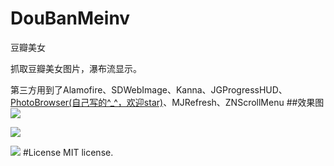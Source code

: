 # DouBanMeinv
豆瓣美女

抓取豆瓣美女图片，瀑布流显示。

第三方用到了Alamofire、SDWebImage、Kanna、JGProgressHUD、[PhotoBrowser(自己写的^_^，欢迎star)](https://github.com/luzefeng/PhotoBrowser)、MJRefresh、ZNScrollMenu
##效果图
![](https://github.com/luzefeng/DouBanMeinv/blob/master/Simulator%20Screen%20Shot%202016%E5%B9%B42%E6%9C%8816%E6%97%A5%20%E4%B8%8B%E5%8D%889.55.02.png)

![](https://github.com/luzefeng/DouBanMeinv/blob/master/Simulator%20Screen%20Shot%202016%E5%B9%B42%E6%9C%8816%E6%97%A5%20%E4%B8%8B%E5%8D%889.55.32.png)

![](https://github.com/luzefeng/DouBanMeinv/blob/master/Simulator%20Screen%20Shot%202016%E5%B9%B42%E6%9C%885%E6%97%A5%20%E4%B8%8B%E5%8D%8810.07.08.png)
#License
MIT license.
